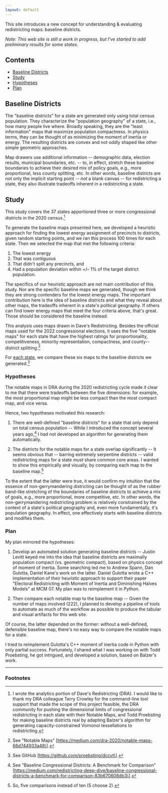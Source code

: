```yaml
---
layout: default
---
```


This site introduces a new concept for understanding & evaluating redistricting maps: baseline districts.

*Note: This web site is still a work in progress, but I've started to add preliminary results for some states.*

## Contents

- [Baseline Districts](#baseline-districts)
- [Study](#study)
- [Hypotheses](#hypotheses)
- [Plan](#plan)

## Baseline Districts

The "baseline districts" for a state are generated only using total census population. 
They characterize the "population geography" of a state, i.e., how many people live where.
Broadly speaking, they are the "least information" maps that maximize population compactness.
In physics terms, they can be thought of as minimizing the moment of inertia or energy.
The resulting districts are convex and not oddly shaped like other simple geometric approaches.

Map drawers use additional information -- demographic data, election results, municipal boundaries, etc. -- to, in effect,
stretch these baseline boundaries to achieve their desired mix of policy goals, e.g., more proportional, less county splitting, etc.
In other words, baseline districts are not only the implicit starting point -- *not* a blank canvas -- for redistricting a state,
they also illustrate tradeoffs inherent in a redistricting a state.

## Study

This study covers the 37 states apportioned three or more congressional districts in the 2020 census.[^1]

To generate the baseline maps presented here, we developed a heuristic approach for finding the lowest energy assignment of precincts to districts, given random starting points, and we ran this process 100 times for each state.
Then we selected the map that met the following criteria:

1. The lowest energy
2. That was contiguous
3. That didn't split any precincts, and
4. Had a population deviation within +/– 1% of the target district population.

The specifics of our heuristic approach are not main contribution of this study.
Nor are the specific baseline maps we generated, though we think they are strong contenders for the lowest energy maps.
The important contribution here is the idea of baseline districts and what they reveal about other maps, the tradeoffs inherent in a state\'s political geography.
If others can find lower energy maps that meet the four criteria above, that's great. Those should be considered the baseline instead.

This analysis uses maps drawn in Dave's Redistricting. Besides the
official maps used for the 2022 congressional elections, it uses the
five "notable maps" for each state that have the highest ratings for
proportionality, competitiveness, minority representation, compactness,
and county--district splitting.[^2] 

For [each state](./_pages/states.markdown), we compare these six maps to the baseline districts we generated.[^3]

### Hypotheses

The notable maps in DRA during the 2020 redistricting
cycle made it clear to me that there were tradeoffs between the five dimensions:
for example, the most proportional map might be less compact than the
most compact map, and vice versa.

Hence, two hypotheses motivated this research:

1.  There are well-defined "baseline districts" for a state that only
    depend on total census population -- While I introduced the concept
    several years ago,[^4] I had not developed an algorithm for
    generating them automatically.

2.  The districts for the notable maps for a state overlap significantly
    -- It seems obvious that -- barring extremely serpentine districts
    -- valid redistricting maps for a state *must* share common core
    areas. I wanted to show this empirically and visually, by comparing
    each map to the baseline map.[^5]

To the extent that the latter were true, it would confirm my intuition
that the essence of non-gerrymandering districting can be thought of as
the rubber band-like stretching of the boundaries of baseline districts
to achieve a mix of goals, e.g., more proportional, more competitive,
etc. In other words, the non-gerrymandering redistricting problem is
relatively constrained by the context of a state's political geography
and, even more fundamentally, it's population geography. In effect,
one effectively starts with baseline districts and modifies them.

### Plan

My plan mirrored the hypotheses:

1.  Develop an automated solution generating baseline districts \--
    Justin Levitt keyed me into the idea that baseline districts are
    maximally population compact (vs. geometric compact), based on
    physics concept of moment of inertia. Some searching led me to
    Andrew Spann, Dan Gulotta, Daniel Kane\'s work on the latter. Daniel
    Gulotta wrote a C++ implementation of their heuristic approach to
    support their paper \"Electoral Redistricting with Moment of Inertia
    and Diminishing Halves Models\" at MCM 07. My plan was to
    reimplement it in Python.

2.  Then compare each notable map to the baseline map -- Given the
    number of maps involved (222), I planned to develop a pipeline of
    tools to automate as much of the workflow as possible to produce the
    tabular and visual artifacts for this web site.

Of course, the latter depended on the former: without a well-defined,
defensible baseline map, there's no easy way to compare the notable maps
for a state.

I tried to reimplement Gulotta's C++ moment of inertia code in Python with
only partial success. Fortunately, I shared what I was working on with
Todd Proebsting, he got intrigued, and developed a solution, based on Balzer's work. 

---

### Footnotes

[^1]: I wrote the analytics portion of Dave\'s Redistricting (DRA). I
    would like to thank my DRA colleague Terry Crowley for the
    command-line tool support that made the scope of this project
    feasible, the DRA community for pushing the dimensional limits of
    congressional redistricting in each state with their Notable Maps,
    and Todd Proebsting for making baseline districts real by adapting
    Balzer's algorithm for generating capacity-constrained Vornonoi
    tessellations to redistricting.

[^2]: See "Notable Maps"
    \[https://medium.com/dra-2020/notable-maps-66d744933a48\].

[^3]: See GitHub \[https://github.com/proebsting/dccvt\].

[^4]: See "Baseline Congressional Districts: A Benchmark for Comparison"
    \[https://medium.com/redistricting-deep-dive/baseline-congressional-districts-a-benchmark-for-comparison-83b670608db3\].

[^5]: So, five comparisons instead of ten (5 choose 2).
